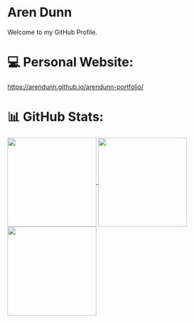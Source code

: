 # Aren Dunn
Welcome to my GitHub Profile.

# 💻 Personal Website:
https://arendunn.github.io/arendunn-portfolio/

# 📊 GitHub Stats:
<a href="https://github.com/anuraghazra/github-readme-stats">
  <img height=200 align="center" src="https://nirzak-streak-stats.vercel.app/?user=arendunn" />
</a>
<a href="https://github.com/anuraghazra/github-readme-stats">
  <img height=200 align="center" src="https://github-readme-stats.vercel.app/api/top-langs/?username=arendunn"/>
</a>
<a href="https://github.com/anuraghazra/github-readme-stats">
  <img height=200 align="center" src="https://github-readme-stats.vercel.app/api?username=arendunn&hide=stars,prs,issues,contribs&rank_icon=percentile"/>
</a>
